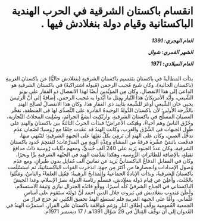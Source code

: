 <h1 dir="rtl">انقسام باكستان الشرقية في الحرب الهندية الباكستانية وقيام دولة بنغلادش فيها .</h1>

<h5 dir="rtl">العام الهجري:  1391

الشهر القمري: شوال

العام الميلادي: 1971</h5>

<p dir="rtl">بدَأت المطالَبةُ في باكستانَ بتَقسيم باكستانَ الشرقيةِ (بنغلادش حاليًّا) عن باكستانَ الغربيةِ (باكستان الحالية)، وكان شَيخ مُجيب الرحمن (مُيوله اشتراكيةٌ) في باكستانَ الشرقيةِ هو الداعيَ إلى هذا الانفصالِ، وكان مِن المؤيِّدين أيضًا لهذا الانفصالِ ذو الفقار علي بوتو الشِّيعي، وأيَّد الأمريكانُ هذا التَّيار بمِثل ما أيَّدوا به مُجيب الرحمن، إضافةً إلى أنَّ الرئيسَ يحيى خان الشِّيعي أوعَز للشِّيعة بتَأْييد ذي الفقارِ هذا، وكان هذا الانفصالُ لصالِح الهندِ بالدَّرجة الأولى؛ لأن باكستانَ الدَّولةُ الوحيدةُ القادرة على التَّصدِّي لها في المنطقةِ، تفجَّر العصيانَ المسلَّح في باكستانَ الشرقيةِ، وارتُكِبت أبشعُ الجرائمِ، وسُلِبت المحلاتُ التِّجارية، وحُرِّق الناسُ وهم أحياءٌ، وهُتِكت الأعراضُ! فبدَأت الحربُ الثالثةُ بين باكستانَ والهندِ على طُول الجبهات في الشَّرْق والغرب، وكانت الهندُ قد عقَدت حِلفًا مع رُوسيا؛ لضَمان عدَمِ تدخُّل الصينِ، وكان على الهندِ أن تَرمِيَ بكلِّ ثقلِها على الجبهةِ الشرقيةِ؛ لتَنْتهي منها، فدفَعت باثنتيْ عشْرةَ فرقةً من المشاةِ وعِدَّةِ ألويةٍ مِن المدرَّعات؛ لتَقتحِمَ حُدود باكستانَ الشرقيةِ، وكان عددُ الجنود يَزيد على 240 ألف جُنديٍّ، ومعهم دبَّابات رُوسية ذاتُ مدافعَ ثقيلةٍ، بالإضافة للطائراتِ الرُّوسية، وهكذا تقدَّمت الهِند في الجبْهة الشرقيةِ برًّا وبحرًا، وكان في المقابلِ الدفاعُ الباكستانيُّ يَزيد عن ثمانينَ ألف مُقاتِل بدون طيرانٍ، ومع عدَم وُصول الإمدادات وانحصارِها من أكثرَ مِن جهةٍ، اندَحَرت القوات الباكستانيةُ، ثم استسْلَمت باكستانُ الشرقيةُ، وبدَأت الإبادةُ الجماعيةُ والمذابحُ الرهيبةُ؛ فقُتِل العلماءُ والناسُ، ومَثَّلوا بالجُثَث، وأُعلِنَ عن قِيام دَولة بنغلادش، فتسلَّم رئاسةَ الدولة نصرُ الإسلام، وغدا الجيشُ الباكستاني في الجناح الشرقيِّ كلِّه أسيرًا، ووقَّع قائدُه الجنرال نيازي وَثيقةَ الاستسلام، وأعلَنَ مَندوب بنغلاديش في بَيروت جلال الدين أحمد أنَّ دَولتَه ستَقوم على أساسٍ عَلْماني، وأمَّا على الجبهة الغربيةِ فلم تَستطِع الهندُ تحقيقَ الكثيرِ، ثم خرَج قرارٌ من الجمعية العُمومية بوقْفِ إطلاق النارِ ورَغم مُوافَقة باكستانَ على القرارِ، استمرَّت الهندُ في العُدوان إلى أن توقَّف القِتالُ في 29 شوَّال 1391هـ / 17 ديسمبر 1971م.</p></br>
